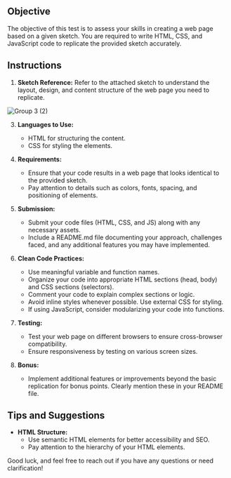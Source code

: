 
## Objective

The objective of this test is to assess your skills in creating a web page based on a given sketch. You are required to write HTML, CSS, and JavaScript code to replicate the provided sketch accurately.

## Instructions

1. **Sketch Reference:** Refer to the attached sketch  to understand the layout, design, and content structure of the web page you need to replicate.
   
![Group 3 (2)](https://github.com/0marwa0/HTML-CSS-daily-missions/assets/14044653/57d1d2fa-80b5-4593-b0ae-479a937a12b7)

3. **Languages to Use:**
   - HTML for structuring the content.
   - CSS for styling the elements.
 

4. **Requirements:**
   - Ensure that your code results in a web page that looks identical to the provided sketch.
   - Pay attention to details such as colors, fonts, spacing, and positioning of elements.

5. **Submission:**
   - Submit your code files (HTML, CSS, and JS) along with any necessary assets.
   - Include a README.md file documenting your approach, challenges faced, and any additional features you may have implemented.

6. **Clean Code Practices:**
   - Use meaningful variable and function names.
   - Organize your code into appropriate HTML sections (head, body) and CSS sections (selectors).
   - Comment your code to explain complex sections or logic.
   - Avoid inline styles whenever possible. Use external CSS for styling.
   - If using JavaScript, consider modularizing your code into functions.

7. **Testing:**
   - Test your web page on different browsers to ensure cross-browser compatibility.
   - Ensure responsiveness by testing on various screen sizes.

8. **Bonus:**
   - Implement additional features or improvements beyond the basic replication for bonus points. Clearly mention these in your README file.

## Tips and Suggestions

- **HTML Structure:**
  - Use semantic HTML elements for better accessibility and SEO.
  - Pay attention to the hierarchy of your HTML elements.


Good luck, and feel free to reach out if you have any questions or need clarification!
